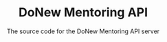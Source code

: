 <!--
	readme.md
	Tells you about the project.
-->

# <div align="center"> DoNew Mentoring API </div>

<div align="center"> The source code for the DoNew Mentoring API server </div>
